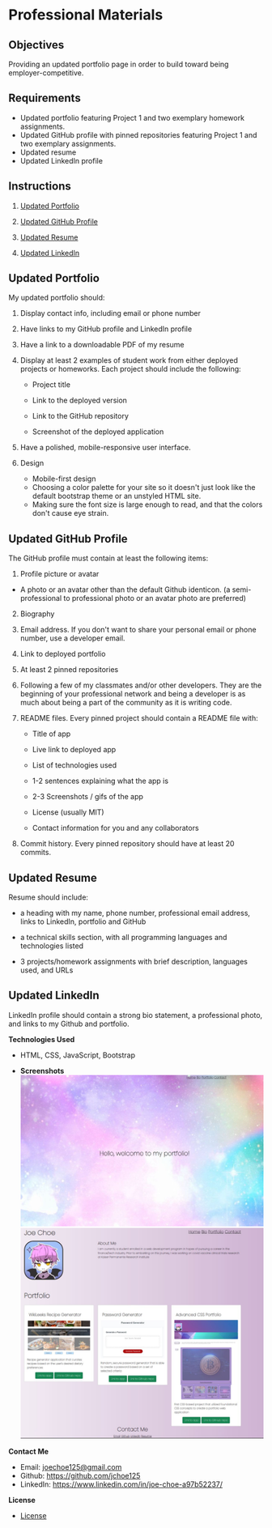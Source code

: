 # Professional Materials

## Objectives

Providing an updated portfolio page in order to build toward being employer-competitive.

## Requirements
* Updated portfolio featuring Project 1 and two exemplary homework assignments.
* Updated GitHub profile with pinned repositories featuring Project 1 and two exemplary assignments.
* Updated resume
* Updated LinkedIn profile

## Instructions

1. [Updated Portfolio](#updated-portfolio)

2. [Updated GitHub Profile](#updated-github-profile)

3. [Updated Resume](#updated-resume)

4. [Updated LinkedIn](#updated-linkedin)

## Updated Portfolio

My updated portfolio should:

1. Display contact info, including email or phone number

2. Have links to my GitHub profile and LinkedIn profile

3. Have a link to a downloadable PDF of my resume

4. Display at least 2 examples of student work from either deployed projects or homeworks. Each project should include the following:

	* Project title

	* Link to the deployed version

	* Link to the GitHub repository

	* Screenshot of the deployed application

5. Have a polished, mobile-responsive user interface.

6. Design
   * Mobile-first design
   * Choosing a color palette for your site so it doesn't just look like the default bootstrap theme or an unstyled HTML site.
   * Making sure the font size is large enough to read, and that the colors don't cause eye strain.


## Updated GitHub Profile 

The GitHub profile must contain at least the following items:

1. Profile picture or avatar

  * A photo or an avatar other than the default Github identicon. (a semi-professional to professional photo or an avatar photo are preferred)

2. Biography

3. Email address. If you don't want to share your personal email or phone number, use a developer email.

4. Link to deployed portfolio

5. At least 2 pinned repositories

6. Following a few of my classmates and/or other developers. They are the beginning of your professional network and being a developer is as much about being a part of the community as it is writing code.

7. README files. Every pinned project should contain a README file with:

	* Title of app

	* Live link to deployed app

	* List of technologies used

	* 1-2 sentences explaining what the app is

	* 2-3 Screenshots / gifs of the app

	* License (usually MIT)
	
	* Contact information for you and any collaborators

8. Commit history. Every pinned repository should have at least 20 commits.

## Updated Resume 

Resume should include:

* a heading with my name, phone number, professional email address, links to LinkedIn, portfolio and GitHub

* a technical skills section, with all programming languages and technologies listed

* 3 projects/homework assignments with brief description, languages used, and URLs

## Updated LinkedIn

LinkedIn profile should contain a strong bio statement, a professional photo, and links to my Github and portfolio.

**Technologies Used**
* HTML, CSS, JavaScript, Bootstrap
  
* **Screenshots**
![screenshot1](./Images/Screenshot1.JPG)
![screenshot2](./Images/Screenshot2.JPG)

**Contact Me**
* Email: joechoe125@gmail.com
* Github: https://github.com/jchoe125
* LinkedIn: https://www.linkedin.com/in/joe-choe-a97b52237/

**License**
* [License](https://github.com/jchoe125/Professional-Materials/blob/main/licenseMITtxt)
